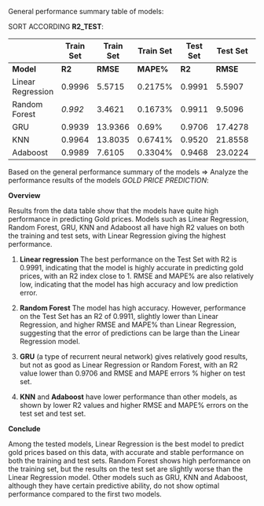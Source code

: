 
General performance summary table of models:

SORT ACCORDING **R2_TEST**:

|                   |Train Set| Train Set|Train Set|Test Set|Test Set|Test Set|
|-------------------|-------|----------|---------|-------|----------|---------|
| **Model**         | **R2** | **RMSE** | **MAPE%**   | **R2**    | **RMSE**    | **MAPE%**  |
| Linear Regression | 0.9996 | 5.5715 | 0.2175%  | 0.9991 | 5.5907 | 0.2375% |
| Random Forest     |  *0.992* | 3.4621 | 0.1673% | 0.9911 | 9.5096| 0.3585% |
| GRU               | 0.9939 | 13.9366 | 0.69% | 0.9706 | 17.4278 | 0.71% |
| KNN               | 0.9964   | 13.8035     | 0.6741%        | 0.9520     | 21.8558    | 0.9189%  |
| Adaboost          | 0.9989    | 7.6105     | 0.3304%    | 0.9468     | 23.0224    | 0.9565%  |


Based on the general performance summary of the models => Analyze the performance results of the models *GOLD PRICE PREDICTION*:

**Overview**

Results from the data table show that the models have quite high performance in predicting Gold prices. Models such as Linear Regression, Random Forest, GRU, KNN and Adaboost all have high R2 values ​​on both the training and test sets, with Linear Regression giving the highest performance.

1. **Linear regression**
The best performance on the Test Set with R2 is 0.9991, indicating that the model is highly accurate in predicting gold prices, with an R2 index close to 1.
RMSE and MAPE% are also relatively low, indicating that the model has high accuracy and low prediction error.

2. **Random Forest**
The model has high accuracy. However, performance on the Test Set has an R2 of 0.9911, slightly lower than Linear Regression, and higher RMSE and MAPE% than Linear Regression, suggesting that the error of predictions can be large than the Linear Regression model.

3. **GRU** (a type of recurrent neural network) gives relatively good results, but not as good as Linear Regression or Random Forest, with an R2 value lower than 0.9706 and RMSE and MAPE errors % higher on test set.

4. **KNN** and **Adaboost** have lower performance than other models, as shown by lower R2 values ​​and higher RMSE and MAPE% errors on the test set and test set.

**Conclude**

Among the tested models, Linear Regression is the best model to predict gold prices based on this data, with accurate and stable performance on both the training and test sets. Random Forest shows high performance on the training set, but the results on the test set are slightly worse than the Linear Regression model. Other models such as GRU, KNN and Adaboost, although they have certain predictive ability, do not show optimal performance compared to the first two models.